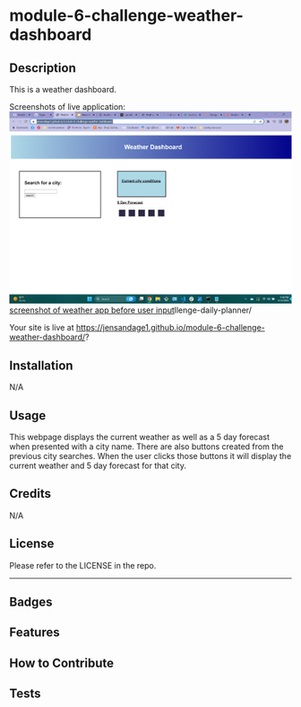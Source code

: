 # module-6-challenge-weather-dashboard
## Description 

This is a weather dashboard. 

Screenshots of live application:
![Screenshot of weather app working](screenshot-weather-app-2.png)
[screenshot of weather app before user input](screenshot-weather-app.png)llenge-daily-planner/

Your site is live at https://jensandage1.github.io/module-6-challenge-weather-dashboard/?

## Installation

N/A

## Usage

This webpage displays the current weather as well as a 5 day forecast when presented with a city name. There are also buttons created from the previous city searches. When the user clicks those buttons it will display the current weather and 5 day forecast for that city. 

## Credits

N/A

## License

Please refer to the LICENSE in the repo.

---


## Badges



## Features



## How to Contribute



## Tests
